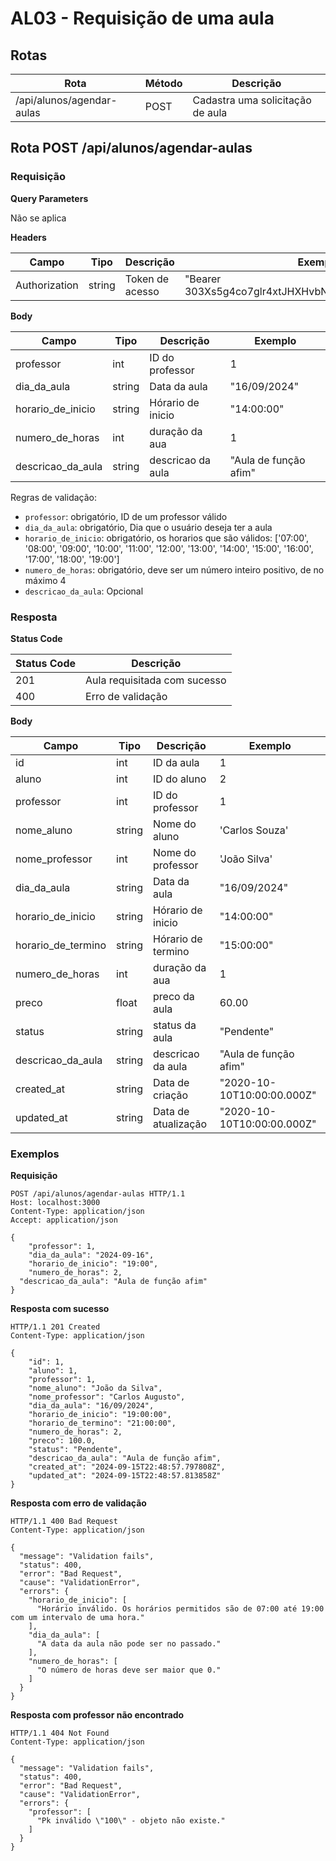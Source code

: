 # AL03 - Requisição de uma aula

## Rotas

| Rota                                   | Método | Descrição                        |
| -------------------------------------- | ------ | -------------------------------- |
| /api/alunos/agendar-aulas              | POST   | Cadastra uma solicitação de aula |

## Rota POST /api/alunos/agendar-aulas

### Requisição

**Query Parameters**

Não se aplica

**Headers**

| Campo         | Tipo   | Descrição       | Exemplo                                              |
| ------------- | ------ | --------------- | ---------------------------------------------------- |
| Authorization | string | Token de acesso | "Bearer 303Xs5g4co7glr4xtJHXHvbNI4Pl0y1hgyZZWOENHMx" |

**Body**

| Campo              | Tipo   | Descrição           | Exemplo                    |
| ----------------   | ------ | ------------------- | -------------------------- |
| professor          | int    | ID do professor     | 1                          |
| dia_da_aula        | string | Data da aula        | "16/09/2024"               |
| horario_de_inicio  | string | Hórario de inicio   | "14:00:00"                 |
| numero_de_horas    | int    | duração da aua      | 1                          |
| descricao_da_aula  | string | descricao da aula   | "Aula de função afim"      |

Regras de validação:

- `professor`: obrigatório, ID de um professor válido
- `dia_da_aula`: obrigatório, Dia que o usuário deseja ter a aula
- `horario_de_inicio`: obrigatório, os horarios que são válidos: ['07:00', '08:00', '09:00', '10:00', '11:00', '12:00', '13:00', '14:00', '15:00', '16:00', '17:00', '18:00', '19:00']
- `numero_de_horas`: obrigatório, deve ser um número inteiro positivo, de no máximo 4
- `descricao_da_aula`: Opcional

### Resposta

**Status Code**

| Status Code | Descrição                    |
| ----------- | ---------------------------- |
| 201         | Aula requisitada com sucesso |
| 400         | Erro de validação            |

**Body**

| Campo              | Tipo   | Descrição           | Exemplo                    |
| ----------------   | ------ | ------------------- | -------------------------- |
| id                 | int    | ID da aula          | 1                          |
| aluno              | int    | ID do aluno         | 2                          |
| professor          | int    | ID do professor     | 1                          |
| nome_aluno         | string | Nome do aluno       | 'Carlos Souza'             |
| nome_professor     | int    | Nome do professor   | 'João Silva'               |
| dia_da_aula        | string | Data da aula        | "16/09/2024"               |
| horario_de_inicio  | string | Hórario de inicio   | "14:00:00"                 |
| horario_de_termino | string | Hórario de termino  | "15:00:00"                 |
| numero_de_horas    | int    | duração da aua      | 1                          |
| preco              | float  | preco da aula       | 60.00                      |
| status             | string | status da aula      | "Pendente"                 |
| descricao_da_aula  | string | descricao da aula   | "Aula de função afim"      |
| created_at         | string | Data de criação     | "2020-10-10T10:00:00.000Z" |
| updated_at         | string | Data de atualização | "2020-10-10T10:00:00.000Z" |

### Exemplos

**Requisição**

```
POST /api/alunos/agendar-aulas HTTP/1.1
Host: localhost:3000
Content-Type: application/json
Accept: application/json

{
	"professor": 1,
	"dia_da_aula": "2024-09-16",
	"horario_de_inicio": "19:00",
	"numero_de_horas": 2,
  "descricao_da_aula": "Aula de função afim"
}
```

**Resposta com sucesso**

```
HTTP/1.1 201 Created
Content-Type: application/json

{
	"id": 1,
	"aluno": 1,
	"professor": 1,
	"nome_aluno": "João da Silva",
	"nome_professor": "Carlos Augusto",
	"dia_da_aula": "16/09/2024",
	"horario_de_inicio": "19:00:00",
	"horario_de_termino": "21:00:00",
	"numero_de_horas": 2,
	"preco": 100.0,
	"status": "Pendente",
	"descricao_da_aula": "Aula de função afim",
	"created_at": "2024-09-15T22:48:57.797808Z",
	"updated_at": "2024-09-15T22:48:57.813858Z"
}
```

**Resposta com erro de validação**

```
HTTP/1.1 400 Bad Request
Content-Type: application/json

{
  "message": "Validation fails",
  "status": 400,
  "error": "Bad Request",
  "cause": "ValidationError",
  "errors": {
    "horario_de_inicio": [
      "Horário inválido. Os horários permitidos são de 07:00 até 19:00 com um intervalo de uma hora."
    ],
    "dia_da_aula": [
      "A data da aula não pode ser no passado."
    ],
    "numero_de_horas": [
      "O número de horas deve ser maior que 0."
    ]
  }
}
```

**Resposta com professor não encontrado**

```
HTTP/1.1 404 Not Found
Content-Type: application/json

{
  "message": "Validation fails",
  "status": 400,
  "error": "Bad Request",
  "cause": "ValidationError",
  "errors": {
    "professor": [
      "Pk inválido \"100\" - objeto não existe."
    ]
  }
}
```
